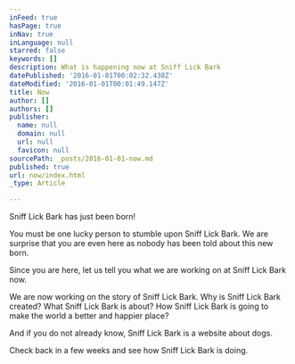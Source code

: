 ```yaml
---
inFeed: true
hasPage: true
inNav: true
inLanguage: null
starred: false
keywords: []
description: What is happening now at Sniff Lick Bark
datePublished: '2016-01-01T00:02:32.438Z'
dateModified: '2016-01-01T00:01:49.147Z'
title: Now
author: []
authors: []
publisher:
  name: null
  domain: null
  url: null
  favicon: null
sourcePath: _posts/2016-01-01-now.md
published: true
url: now/index.html
_type: Article

---
```

Sniff Lick Bark has just been born!

You must be one lucky person to stumble upon Sniff Lick Bark. We are surprise that you are even here as nobody has been told about this new born.

Since you are here, let us tell you what we are working on at Sniff Lick Bark now.

We are now working on the story of Sniff Lick Bark. Why is Sniff Lick Bark created? What Sniff Lick Bark is about? How Sniff Lick Bark is going to make the world a better and happier place?

And if you do not already know, Sniff Lick Bark is a website about dogs.

Check back in a few weeks and see how Sniff Lick Bark is doing.